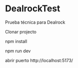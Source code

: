 # DealrockTest

Prueba técnica para Dealrock

Clonar projecto

npm install

npm run dev

abrir puerto http://localhost:5173/
